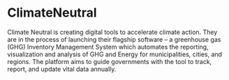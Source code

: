 ﻿# ClimateNeutral
Climate Neutral is creating digital tools to accelerate climate action. They are in the process of launching their flagship software – a greenhouse gas (GHG) Inventory Management System which automates the reporting, visualization and analysis of GHG and Energy for municipalities, cities, and regions. The platform aims to guide governments with the tool to track, report, and update vital data annually.

